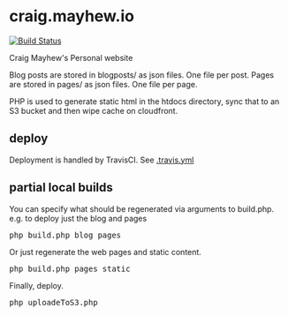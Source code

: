 # craig.mayhew.io

[![Build Status](https://travis-ci.org/craigmayhew/craig.mayhew.io.svg?branch=master)](https://travis-ci.org/craigmayhew/craig.mayhew.io)

Craig Mayhew's Personal website

Blog posts are stored in blogposts/ as json files. One file per post.
Pages are stored in pages/ as json files. One file per page.

PHP is used to generate static html in the htdocs directory, sync that to an S3 bucket and then wipe cache on cloudfront.

## deploy

Deployment is handled by TravisCI. See [.travis.yml](https://github.com/craigmayhew/craig.mayhew.io/blob/master/.travis.yml)

## partial local builds

You can specify what should be regenerated via arguments to build.php.  e.g. to deploy just the blog and pages
<pre>
php build.php blog pages 
</pre>

Or just regenerate the web pages and static content.
<pre>
php build.php pages static 
</pre>

Finally, deploy.
<pre>
php uploadeToS3.php
</pre>
